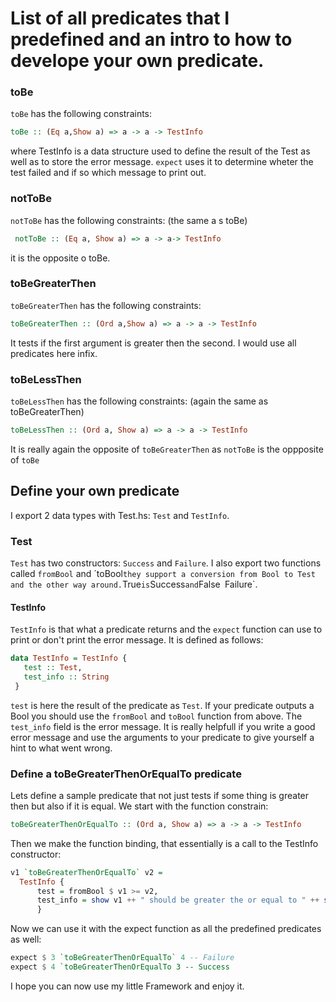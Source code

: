# List of all predicates that I predefined and an intro to how to develope your own predicate.

### toBe 
`toBe` has the following constraints:
```haskell
toBe :: (Eq a,Show a) => a -> a -> TestInfo
```
where TestInfo is a data structure used to define the result of the Test as well as to store 
the error message. `expect` uses it to determine wheter the test failed and if so which message to print out.
### notToBe
`notToBe` has the following constraints: (the same a s toBe)
```haskell
 notToBe :: (Eq a, Show a) => a -> a-> TestInfo
 ```
 it is the opposite o toBe.
 ### toBeGreaterThen
 `toBeGreaterThen` has the following constraints: 
 ```haskell
 toBeGreaterThen :: (Ord a,Show a) => a -> a -> TestInfo
 ```
 It tests if the first argument is greater then the second. I would use all predicates here infix.
 
 ### toBeLessThen
 `toBeLessThen` has the following constraints: (again the same as toBeGreaterThen)
 ```haskell
 toBeLessThen :: (Ord a, Show a) => a -> a -> TestInfo
 ```
 It is really again the opposite of `toBeGreaterThen` as `notToBe` is the oppposite of `toBe`
 
 ## Define your own predicate
 I export 2 data types with Test.hs:
 `Test` and `TestInfo`.
 ### Test
 `Test` has two constructors: `Success` and `Failure`. 
 I also export two functions called `fromBool` and ´toBool`
 they support a conversion from Bool to Test and the other way around.
 `True` is `Success` and `False` `Failure`.
 #### TestInfo
 `TestInfo` is that what a predicate returns and the `expect` function can use to 
 print or don't print the error message.
 It is defined as follows:
 ```haskell
 data TestInfo = TestInfo {
    test :: Test,
    test_info :: String
  }
  ```
  `test` is here the result of the predicate as `Test`. If your predicate outputs a Bool you should use
  the `fromBool` and `toBool` function from above.
  The `test_info` field is the error message. 
  It is really helpfull if you write a good error message and use the arguments to your predicate to give
  yourself a hint to what went wrong.
  
  ### Define a toBeGreaterThenOrEqualTo predicate
  Lets define a sample predicate that not just  tests if some thing is greater then but also
  if it is equal.
  We start with the function constrain:
  ```haskell
  toBeGreaterThenOrEqualTo :: (Ord a, Show a) => a -> a -> TestInfo
  ```
  Then we make the function binding, that essentially is a call to the TestInfo constructor:
  ```haskell
  v1 `toBeGreaterThenOrEqualTo` v2 = 
    TestInfo {
        test = fromBool $ v1 >= v2,
        test_info = show v1 ++ " should be greater the or equal to " ++ show v2
        }
 ```
  Now we can use it with the expect function as all the predefined predicates as well:
  ```haskell
  expect $ 3 `toBeGreaterThenOrEqualTo` 4 -- Failure
  expect $ 4 `toBeGreaterThenOrEqualTo 3 -- Success
  ```
  
 I hope you can now use my little Framework and enjoy it.
